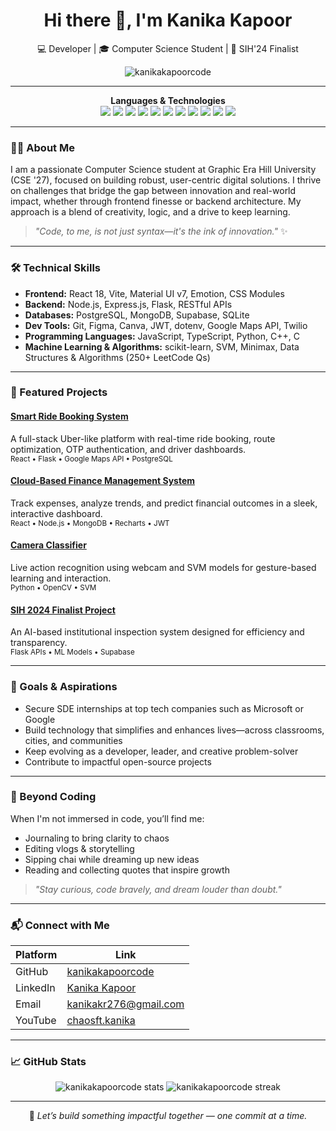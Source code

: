 <h1 align="center">Hi there 👋, I'm Kanika Kapoor</h1>
<p align="center">
  💻 Developer | 🎓 Computer Science Student | 🏅 SIH'24 Finalist  
</p>

<p align="center">
  <img src="https://komarev.com/ghpvc/?username=kanikakapoorcode&label=Profile%20views&color=0e75b6&style=flat" alt="kanikakapoorcode" />
</p>

---

<p align="center">
  <b>Languages & Technologies</b><br>
  <img src="https://img.shields.io/badge/-JavaScript-F7DF1E?logo=javascript&logoColor=black&style=for-the-badge" />
  <img src="https://img.shields.io/badge/-TypeScript-3178C6?logo=typescript&logoColor=white&style=for-the-badge" />
  <img src="https://img.shields.io/badge/-Python-3776AB?logo=python&logoColor=white&style=for-the-badge" />
  <img src="https://img.shields.io/badge/-C++-00599C?logo=c%2B%2B&logoColor=white&style=for-the-badge" />
  <img src="https://img.shields.io/badge/-C-00599C?logo=c&logoColor=white&style=for-the-badge" />
  <img src="https://img.shields.io/badge/-React-61DAFB?logo=react&logoColor=black&style=for-the-badge" />
  <img src="https://img.shields.io/badge/-Node.js-339933?logo=node.js&logoColor=white&style=for-the-badge" />
  <img src="https://img.shields.io/badge/-Flask-000000?logo=flask&logoColor=white&style=for-the-badge" />
  <img src="https://img.shields.io/badge/-PostgreSQL-4169E1?logo=postgresql&logoColor=white&style=for-the-badge" />
  <img src="https://img.shields.io/badge/-MongoDB-47A248?logo=mongodb&logoColor=white&style=for-the-badge" />
  <img src="https://img.shields.io/badge/-Supabase-3ECF8E?logo=supabase&logoColor=white&style=for-the-badge" />
</p>

---

### 👩‍💻 About Me

I am a passionate Computer Science student at Graphic Era Hill University (CSE '27), focused on building robust, user-centric digital solutions. I thrive on challenges that bridge the gap between innovation and real-world impact, whether through frontend finesse or backend architecture. My approach is a blend of creativity, logic, and a drive to keep learning.

> _"Code, to me, is not just syntax—it's the ink of innovation."_ ✨

---

### 🛠️ Technical Skills

- **Frontend:** React 18, Vite, Material UI v7, Emotion, CSS Modules  
- **Backend:** Node.js, Express.js, Flask, RESTful APIs  
- **Databases:** PostgreSQL, MongoDB, Supabase, SQLite  
- **Dev Tools:** Git, Figma, Canva, JWT, dotenv, Google Maps API, Twilio  
- **Programming Languages:** JavaScript, TypeScript, Python, C++, C  
- **Machine Learning & Algorithms:** scikit-learn, SVM, Minimax, Data Structures & Algorithms (250+ LeetCode Qs)  

---

### 🚀 Featured Projects

#### [Smart Ride Booking System](https://github.com/kanikakapoorcode/SmartRide-Frontend)
A full-stack Uber-like platform with real-time ride booking, route optimization, OTP authentication, and driver dashboards.  
<sub>React • Flask • Google Maps API • PostgreSQL</sub>

#### [Cloud-Based Finance Management System](https://github.com/kanikakapoorcode/cloud-based-finance-management-system)
Track expenses, analyze trends, and predict financial outcomes in a sleek, interactive dashboard.  
<sub>React • Node.js • MongoDB • Recharts • JWT</sub>

#### [Camera Classifier](https://github.com/kanikakapoorcode/Camera-Classifier)
Live action recognition using webcam and SVM models for gesture-based learning and interaction.  
<sub>Python • OpenCV • SVM</sub>

#### [SIH 2024 Finalist Project](https://github.com/kanikakapoorcode/SIH-2024-MAIN)
An AI-based institutional inspection system designed for efficiency and transparency.  
<sub>Flask APIs • ML Models • Supabase</sub>

---

### 🎯 Goals & Aspirations

- Secure SDE internships at top tech companies such as Microsoft or Google  
- Build technology that simplifies and enhances lives—across classrooms, cities, and communities  
- Keep evolving as a developer, leader, and creative problem-solver  
- Contribute to impactful open-source projects

---

### 🌱 Beyond Coding

When I'm not immersed in code, you’ll find me:
- Journaling to bring clarity to chaos  
- Editing vlogs & storytelling  
- Sipping chai while dreaming up new ideas  
- Reading and collecting quotes that inspire growth  

> _"Stay curious, code bravely, and dream louder than doubt."_

---

### 📬 Connect with Me

| Platform   | Link |
|------------|------|
| GitHub     | [kanikakapoorcode](https://github.com/kanikakapoorcode) |
| LinkedIn   | [Kanika Kapoor](https://linkedin.com/in/kanika-kapoor-532216286e) |
| Email      | kanikakr276@gmail.com |
| YouTube    | [chaosft.kanika](https://youtube.com/@ft.kanika_kapoor_27?si=QCWW9PDFnz3HkizC) |

---

### 📈 GitHub Stats

<p align="center">
  <img src="https://github-readme-stats.vercel.app/api?username=kanikakapoorcode&show_icons=true&theme=radical" alt="kanikakapoorcode stats" />
  <img src="https://github-readme-streak-stats.herokuapp.com/?user=kanikakapoorcode&theme=radical" alt="kanikakapoorcode streak" />
</p>

---

<p align="center">
  🌸 <i>Let’s build something impactful together — one commit at a time.</i>
</p>